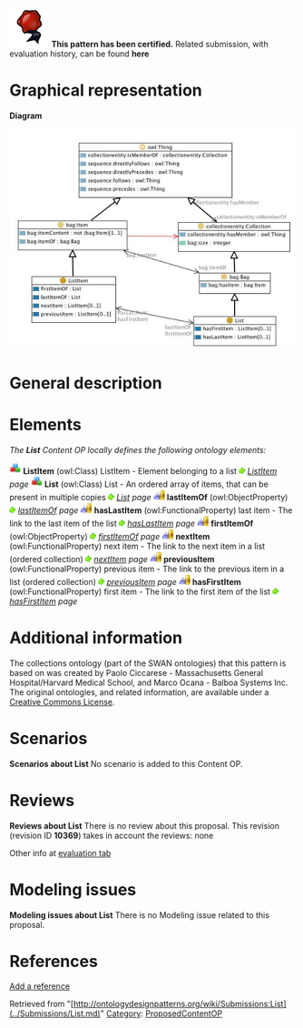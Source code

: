 [![](../images/thumb/b/b5/Certified.png/70px-Certified.png)](../Image/Certified.png.md "Certified.png") __This pattern has been certified.__
Related submission, with evaluation history, can be found __here__





#  Graphical representation


__Diagram__




[![Image:List.jpg](../images/d/d5/List.jpg)](../Image/List.jpg.md "Image:List.jpg")




#  General description


  




#  Elements


_The __List__ Content OP locally defines the following ontology elements:_



[![Class](../images/thumb/2/27/Class.gif/20px-Class.gif)](../Image/Class.gif.md "Class") __ListItem__ (owl:Class) ListItem - Element belonging to a list 
 [![](../images/thumb/8/87/ArrowRight.gif/11px-ArrowRight.gif)](../Image/ArrowRight.gif.md "ArrowRight.gif") _[ListItem](../Submissions/List/ListItem.md "Submissions:List/ListItem") page_
[![Class](../images/thumb/2/27/Class.gif/20px-Class.gif)](../Image/Class.gif.md "Class") __List__ (owl:Class) List - An ordered array of items, that can be present in multiple copies 
 [![](../images/thumb/8/87/ArrowRight.gif/11px-ArrowRight.gif)](../Image/ArrowRight.gif.md "ArrowRight.gif") _[List](../Submissions/List/List.md "Submissions:List/List") page_
[![ObjectProperty](../images/thumb/c/c3/ObjectProperty.gif/20px-ObjectProperty.gif)](../Image/ObjectProperty.gif.md "ObjectProperty") __lastItemOf__ (owl:ObjectProperty) 
 [![](../images/thumb/8/87/ArrowRight.gif/11px-ArrowRight.gif)](../Image/ArrowRight.gif.md "ArrowRight.gif") _[lastItemOf](../Submissions/List/lastItemOf.md "Submissions:List/lastItemOf") page_
[![ObjectProperty](../images/thumb/c/c3/ObjectProperty.gif/20px-ObjectProperty.gif)](../Image/ObjectProperty.gif.md "ObjectProperty") __hasLastItem__ (owl:FunctionalProperty) last item - The link to the last item of the list 
 [![](../images/thumb/8/87/ArrowRight.gif/11px-ArrowRight.gif)](../Image/ArrowRight.gif.md "ArrowRight.gif") _[hasLastItem](../Submissions/List/hasLastItem.md "Submissions:List/hasLastItem") page_
[![ObjectProperty](../images/thumb/c/c3/ObjectProperty.gif/20px-ObjectProperty.gif)](../Image/ObjectProperty.gif.md "ObjectProperty") __firstItemOf__ (owl:ObjectProperty) 
 [![](../images/thumb/8/87/ArrowRight.gif/11px-ArrowRight.gif)](../Image/ArrowRight.gif.md "ArrowRight.gif") _[firstItemOf](../Submissions/List/firstItemOf.md "Submissions:List/firstItemOf") page_
[![ObjectProperty](../images/thumb/c/c3/ObjectProperty.gif/20px-ObjectProperty.gif)](../Image/ObjectProperty.gif.md "ObjectProperty") __nextItem__ (owl:FunctionalProperty) next item - The link to the next item in a list (ordered collection) 
 [![](../images/thumb/8/87/ArrowRight.gif/11px-ArrowRight.gif)](../Image/ArrowRight.gif.md "ArrowRight.gif") _[nextItem](../Submissions/List/nextItem.md "Submissions:List/nextItem") page_
[![ObjectProperty](../images/thumb/c/c3/ObjectProperty.gif/20px-ObjectProperty.gif)](../Image/ObjectProperty.gif.md "ObjectProperty") __previousItem__ (owl:FunctionalProperty) previous item - The link to the previous item in a list (ordered collection) 
 [![](../images/thumb/8/87/ArrowRight.gif/11px-ArrowRight.gif)](../Image/ArrowRight.gif.md "ArrowRight.gif") _[previousItem](../Submissions/List/previousItem.md "Submissions:List/previousItem") page_
[![ObjectProperty](../images/thumb/c/c3/ObjectProperty.gif/20px-ObjectProperty.gif)](../Image/ObjectProperty.gif.md "ObjectProperty") __hasFirstItem__ (owl:FunctionalProperty) first item - The link to the first item of the list 
 [![](../images/thumb/8/87/ArrowRight.gif/11px-ArrowRight.gif)](../Image/ArrowRight.gif.md "ArrowRight.gif") _[hasFirstItem](../Submissions/List/hasFirstItem.md "Submissions:List/hasFirstItem") page_
#  Additional information


The collections ontology (part of the SWAN ontologies) that this pattern is based on was created by Paolo Ciccarese - Massachusetts General Hospital/Harvard Medical School, and Marco Ocana - Balboa Systems Inc. The original ontologies, and related information, are available under a [Creative Commons License](http://creativecommons.org/licenses/by/1.0/ "http://creativecommons.org/licenses/by/1.0/").



#  Scenarios



__Scenarios about List__
No scenario is added to this Content OP.




#  Reviews



__Reviews about List__
There is no review about this proposal.
This revision (revision ID __10369__) takes in account the reviews: none


Other info at [evaluation tab](http://ontologydesignpatterns.org/wiki/index.php?title=Submissions:List&action=evaluation "http://ontologydesignpatterns.org/wiki/index.php?title=Submissions:List&action=evaluation")




  




#  Modeling issues



__Modeling issues about List__
There is no Modeling issue related to this proposal.




  




#  References


[Add a reference](index.php@title=Odp%253AAdd_reference&subject=../Submissions/List.md "http://ontologydesignpatterns.org/wiki/index.php?title=Odp:Add_reference&subject=Submissions%3AList")


  






Retrieved from "[http://ontologydesignpatterns.org/wiki/Submissions:List](../Submissions/List.md)"
 [Category](http://ontologydesignpatterns.org/wiki/Special:Categories "Special:Categories"): [ProposedContentOP](../Category/ProposedContentOP.md "Category:ProposedContentOP")